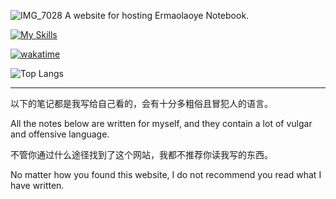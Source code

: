 ![IMG_7028](https://github.com/ermaolaoye/ermaolaoye/assets/56563171/c413e429-20a9-46b1-99a9-dc4c054dc231)
A website for hosting Ermaolaoye Notebook.

[![My Skills](https://skillicons.dev/icons?i=cpp,cs,py,rust,swift,dart,flutter,unreal,unity&theme=light)](https://skillicons.dev)

[![wakatime](https://wakatime.com/badge/user/05d123bf-c8e0-40b0-9385-2f3242ca6846.svg?style=for-the-badge)](https://wakatime.com/@05d123bf-c8e0-40b0-9385-2f3242ca6846)

![Top Langs](https://github-readme-stats.vercel.app/api/top-langs/?username=ermaolaoye&layout=compact)

---

以下的笔记都是我写给自己看的，会有十分多粗俗且冒犯人的语言。

All the notes below are written for myself, and they contain a lot of vulgar and offensive language.

不管你通过什么途径找到了这个网站，我都不推荐你读我写的东西。

No matter how you found this website, I do not recommend you read what I have written.
